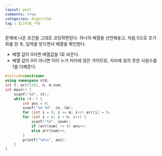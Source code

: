 ```yaml
---
layout: post
comments: true
categories: Algorithm
tag : 알고리즘_구현
---
```


문제에 나온 조건을 그대로 코딩하면된다.
하나의 배열을 선언해놓고, 처음 0으로 초기화를 한 후, 입력을 받으면서 배열을 확인한다.
- 배열 값이 0이면 배열값을 1로 바꾼다.
- 배열 값이 0이 아니면 이미 누가 자리에 앉은 거이므로, 자리에 앉지 못한 사람수를 1을 더해준다.

```c++
#include<iostream>
using namespace std;
int t, arr[510], n, m,num;
int main() {
	scanf("%d", &t);
	while (t--) {
		int ans = 0;
		scanf("%d %d", &n, &m);
		for (int i = 0; i <= m; i++) arr[i] = 0;
		for (int i = 0; i < n; i++) {
			scanf("%d", &num);
			if (arr[num] != 0) ans++;
			else arr[num]++;
		}
		printf("%d\n", ans);
	}
}
```